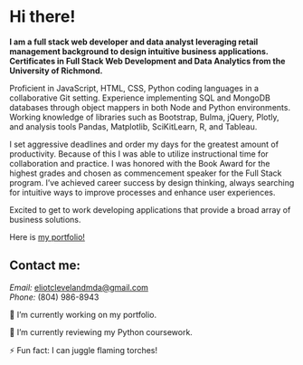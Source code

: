 <!-- # MBA | Data Scientist | Strategist | Researcher | Leader | Problem Solver | Lifelong Learner -->
<!-- ![Job Search Image](job-search.jpg) -->
# Hi there!

**I am a full stack web developer and data analyst leveraging retail management background to design intuitive business applications. Certificates in Full Stack Web Development and Data Analytics from the University of Richmond.** 

Proficient in JavaScript, HTML, CSS, Python coding languages in a collaborative Git setting. Experience implementing SQL and MongoDB databases through object mappers in both Node and Python environments. Working knowledge of libraries such as Bootstrap, Bulma, jQuery, Plotly, and analysis tools Pandas, Matplotlib, SciKitLearn, R, and Tableau.

I set aggressive deadlines and order my days for the greatest amount of productivity. Because of this I was able to utilize instructional time for collaboration and practice. I was honored with the Book Award for the highest grades and chosen as commencement speaker for the Full Stack program. I’ve achieved career success by design thinking, always searching for intuitive ways to improve processes and enhance user experiences.    

Excited to get to work developing applications that provide a broad array of business solutions.


Here is [my portfolio!](https://eclevela-1234.github.io/folio-3-point-0/)

## Contact me:

*Email:* eliotclevelandmda@gmail.com\
*Phone:* (804) 986-8943



🔭 I’m currently working on my portfolio.

🌱 I’m currently reviewing my Python coursework. 

⚡ Fun fact: I can juggle flaming torches!





<!--
**eclevela-1234/eclevela-1234** is a ✨ _special_ ✨ repository because its `README.md` (this file) appears on your GitHub profile.

Here are some ideas to get you started:


- 
- 👯 I’m looking to collaborate on ...
- 🤔 I’m looking for help with ...
- 💬 Ask me about ...
- 📫 How to reach me: ...
- 😄 Pronouns: ...
- 
-->
